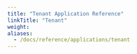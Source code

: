 ```yaml
---
title: "Tenant Application Reference"
linkTitle: "Tenant"
weight: 
aliases:
  - /docs/reference/applications/tenant
---
```


